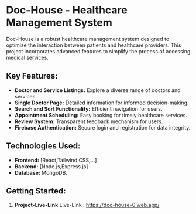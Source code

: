 # Doc-House - Healthcare Management System

Doc-House is a robust healthcare management system designed to optimize the interaction between patients and healthcare providers. This project incorporates advanced features to simplify the process of accessing medical services.

## Key Features:

- **Doctor and Service Listings:** Explore a diverse range of doctors and services.
- **Single Doctor Page:** Detailed information for informed decision-making.
- **Search and Sort Functionality:** Efficient navigation for users.
- **Appointment Scheduling:** Easy booking for timely healthcare services.
- **Review System:** Transparent feedback mechanism for users.
- **Firebase Authentication:** Secure login and registration for data integrity.

## Technologies Used:

- **Frontend:** [React,Tailwind CSS,...]
- **Backend:** [Node.js,Express.js]
- **Database:** MongoDB.

## Getting Started:

1. **Project-Live-Link**
     Live-Link : https://doc-house-0.web.app/
   
